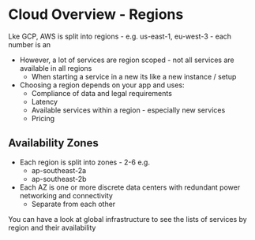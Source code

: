 # Cloud Overview - Regions
Lke GCP, AWS is split into regions - e.g. us-east-1, eu-west-3 - each number is an 

* However, a lot of services are region scoped - not all services are available in all regions
  * When starting a service in a new its like a new instance / setup
* Choosing a region depends on your app and uses:
  * Compliance of data and legal requirements
  * Latency 
  * Available services within a region - especially new services
  * Pricing

## Availability Zones
* Each region is split into zones - 2-6 e.g.
  * ap-southeast-2a
  * ap-southeast-2b
* Each AZ is one or more discrete data centers with redundant power networking and connectivity
  * Separate from each other

You can have a look at global infrastructure to see the lists of services by region and their availability